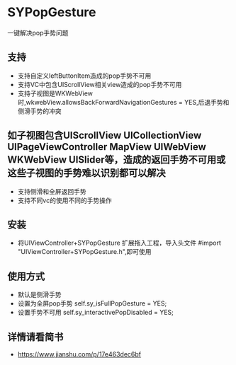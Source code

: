 # SYPopGesture
一键解决pop手势问题

## 支持
* 支持自定义leftButtonItem造成的pop手势不可用
* 支持VC中包含UIScrollView相关view造成的pop手势不可用
* 支持子视图是WKWebView时,wkwebView.allowsBackForwardNavigationGestures = YES,后退手势和侧滑手势的冲突
## 如子视图包含UIScrollView UICollectionView UIPageViewController MapView UIWebView WKWebView UISlider等，造成的返回手势不可用或这些子视图的手势难以识别都可以解决
* 支持侧滑和全屏返回手势
* 支持不同vc的使用不同的手势操作

## 安装
* 将UIViewController+SYPopGesture 扩展拖入工程，导入头文件 #import "UIViewController+SYPopGesture.h",即可使用

## 使用方式
* 默认是侧滑手势
* 设置为全屏pop手势    self.sy_isFullPopGesture = YES;
* 设置手势不可用       self.sy_interactivePopDisabled = YES;

## 详情请看简书
  * https://www.jianshu.com/p/17e463dec6bf

